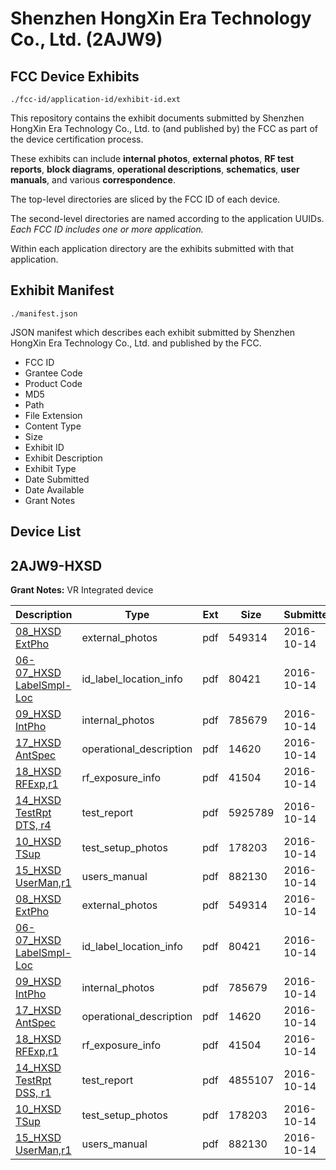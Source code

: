 # Shenzhen HongXin Era Technology Co., Ltd. (2AJW9)
## FCC Device Exhibits

```
./fcc-id/application-id/exhibit-id.ext
```

This repository contains the exhibit documents submitted by Shenzhen HongXin Era Technology Co., Ltd. to (and published by) the FCC as part of the device certification process.

These exhibits can include **internal photos**, **external photos**, **RF test reports**, **block diagrams**, **operational descriptions**, **schematics**, **user manuals**, and various **correspondence**.

The top-level directories are sliced by the FCC ID of each device.

The second-level directories are named according to the application UUIDs. *Each FCC ID includes one or more application.*

Within each application directory are the exhibits submitted with that application. 

## Exhibit Manifest

```
./manifest.json
```

JSON manifest which describes each exhibit submitted by Shenzhen HongXin Era Technology Co., Ltd. and published by the FCC.

- FCC ID
- Grantee Code
- Product Code
- MD5
- Path
- File Extension
- Content Type
- Size
- Exhibit ID
- Exhibit Description
- Exhibit Type
- Date Submitted
- Date Available
- Grant Notes

## Device List
## 2AJW9-HXSD
**Grant Notes:** VR Integrated device

| Description | Type | Ext | Size | Submitted | Available |
| ----------- | ---- | --- | ---- | --------- | --------- |
| [08_HXSD ExtPho](2AJW9-HXSD/23d18cc726fb639c3629d92103f624f1/3164339.pdf) | external_photos | pdf | 549314 | 2016-10-14 | 2016-10-14 |
| [06-07_HXSD LabelSmpl-Loc](2AJW9-HXSD/23d18cc726fb639c3629d92103f624f1/3164338.pdf) | id_label_location_info | pdf | 80421 | 2016-10-14 | 2016-10-14 |
| [09_HXSD IntPho](2AJW9-HXSD/23d18cc726fb639c3629d92103f624f1/3164340.pdf) | internal_photos | pdf | 785679 | 2016-10-14 | 2016-10-14 |
| [17_HXSD AntSpec](2AJW9-HXSD/23d18cc726fb639c3629d92103f624f1/3164348.pdf) | operational_description | pdf | 14620 | 2016-10-14 | 2016-10-14 |
| [18_HXSD RFExp,r1](2AJW9-HXSD/23d18cc726fb639c3629d92103f624f1/3164349.pdf) | rf_exposure_info | pdf | 41504 | 2016-10-14 | 2016-10-14 |
| [14_HXSD TestRpt DTS, r4](2AJW9-HXSD/23d18cc726fb639c3629d92103f624f1/3164357.pdf) | test_report | pdf | 5925789 | 2016-10-14 | 2016-10-14 |
| [10_HXSD TSup](2AJW9-HXSD/23d18cc726fb639c3629d92103f624f1/3164341.pdf) | test_setup_photos | pdf | 178203 | 2016-10-14 | 2016-10-14 |
| [15_HXSD UserMan,r1](2AJW9-HXSD/23d18cc726fb639c3629d92103f624f1/3164346.pdf) | users_manual | pdf | 882130 | 2016-10-14 | 2016-10-14 |
| [08_HXSD ExtPho](2AJW9-HXSD/ec827ce88c0ee4fa9e735a3d161ef729/3164339.pdf) | external_photos | pdf | 549314 | 2016-10-14 | 2016-10-14 |
| [06-07_HXSD LabelSmpl-Loc](2AJW9-HXSD/ec827ce88c0ee4fa9e735a3d161ef729/3164338.pdf) | id_label_location_info | pdf | 80421 | 2016-10-14 | 2016-10-14 |
| [09_HXSD IntPho](2AJW9-HXSD/ec827ce88c0ee4fa9e735a3d161ef729/3164340.pdf) | internal_photos | pdf | 785679 | 2016-10-14 | 2016-10-14 |
| [17_HXSD AntSpec](2AJW9-HXSD/ec827ce88c0ee4fa9e735a3d161ef729/3164348.pdf) | operational_description | pdf | 14620 | 2016-10-14 | 2016-10-14 |
| [18_HXSD RFExp,r1](2AJW9-HXSD/ec827ce88c0ee4fa9e735a3d161ef729/3164349.pdf) | rf_exposure_info | pdf | 41504 | 2016-10-14 | 2016-10-14 |
| [14_HXSD TestRpt DSS, r1](2AJW9-HXSD/ec827ce88c0ee4fa9e735a3d161ef729/3164345.pdf) | test_report | pdf | 4855107 | 2016-10-14 | 2016-10-14 |
| [10_HXSD TSup](2AJW9-HXSD/ec827ce88c0ee4fa9e735a3d161ef729/3164341.pdf) | test_setup_photos | pdf | 178203 | 2016-10-14 | 2016-10-14 |
| [15_HXSD UserMan,r1](2AJW9-HXSD/ec827ce88c0ee4fa9e735a3d161ef729/3164346.pdf) | users_manual | pdf | 882130 | 2016-10-14 | 2016-10-14 |
